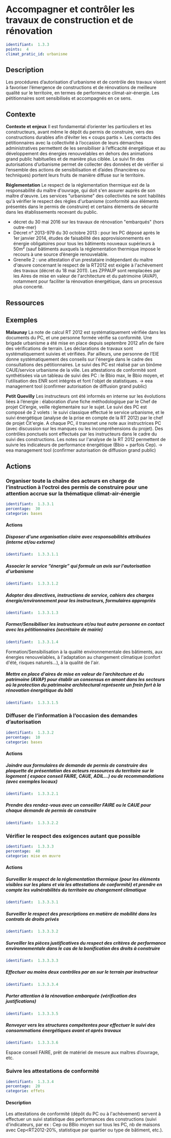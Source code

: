 # Accompagner et contrôler les travaux de construction et de rénovation
```yaml
identifiant:  1.3.3
points:  4
climat_pratic_id: urbanisme
```
## Description
Les procédures d’autorisation d'urbanisme et de contrôle des travaux visent à favoriser l’émergence de constructions et de rénovations de meilleure qualité sur le territoire, en termes de performance climat-air-énergie.
Les pétitionnaires sont sensibilisés et accompagnés en ce sens.

## Contexte
**Contexte et enjeux**
Il est fondamental d’orienter les particuliers et les constructeurs, avant même le dépôt du permis de construire, vers des constructions durables afin d’éviter les « coups partis ».
Les contacts des pétitionnaires avec la collectivité à l’occasion de leurs démarches administratives permettent de les sensibiliser à l’efficacité énergétique et au développement des énergies renouvelables en dehors des animations grand public habituelles et de manière plus ciblée.
Le suivi fin des autorisations d’urbanisme permet de collecter des données et de vérifier si l’ensemble des actions de sensibilisation et d’aides (financières ou techniques) portent leurs fruits de manière diffuse sur le territoire.

**Réglementation**
Le respect de la réglementation thermique est de la responsabilité du maître d'ouvrage, qui doit s'en assurer auprès de son maître d'œuvre. Les services "urbanisme" des collectivités ne sont habilités qu'à vérifier le respect des règles d'urbanisme (conformité aux éléments présentés dans le permis de construire) et certains éléments de sécurité dans les établissements recevant du public.
- décret du 30 mai 2016 sur les travaux de rénovation "embarqués" (hors outre-mer)
- Décret n° 2013-979 du 30 octobre 2013 : pour les PC déposé après le 1er janvier 2014, études de faisabilité des approvisionnements en énergie obligatoires pour tous les bâtiments nouveaux supérieurs à 50m² (sauf bâtiments auxquels la réglementation thermique impose le recours à une source d’énergie renouvelable.
- Grenelle 2 : une attestation d'un prestataire indépendant du maître d'œuvre concernant le respect de la RT2012 est exigée à l'achèvement des travaux (décret du 18 mai 2011). Les ZPPAUP sont remplacées par les Aires de mise en valeur de l'architecture et du patrimoine (AVAP), notamment pour faciliter la rénovation énergétique, dans un processus plus concerté.

## Ressources

## Exemples

**Malaunay**
La note de calcul RT 2012 est systématiquement vérifiée dans les documents du PC, et une personne formée vérifie sa conformité.
Une brigade urbanisme a été mise en place depuis septembre 2012 afin de faire des vérifications de terrain. Les déclarations de travaux sont systématiquement suivies et vérifiées. Par ailleurs, une personne de l’EIE donne systématiquement des conseils sur l'énergie dans le cadre des consultations des pétitionnaires. Le suivi des PC est réalisé par un binôme CAUE/service urbanisme de la ville.
Les attestations de conformité sont synthétisées via un tableau de suivi des PC : le Bbio max, le Bbio moyen, et l'utilisation des ENR sont intégrés et font l'objet de statistiques.
→ eea management tool (confirmer autorisation de diffusion grand public)


**Petit Quevilly**
Les instructeurs ont été informés en interne sur les évolutions liées à l’énergie : élaboration d’une fiche méthodologique par le Chef de projet Cit’ergie, veille règlementaire sur le sujet.
Le suivi des PC est composé de 2 volets : le suivi classique effectué le service urbanisme, et le suivi énergétique (analyse de la prise en compte de la RT 2012) par le chef de projet Cit'ergie. A chaque PC, il transmet une note aux instructrices PC (avec discussion sur les manques ou les incompréhensions du projet).
Des contrôles ponctuels sont effectués par les instructeurs dans le cadre du suivi des constructions.
Les notes sur l'analyse de la RT 2012 permettent de suivre les indicateurs de performance énergétique (Bbio + parfois Cep).
→ eea management tool (confirmer autorisation de diffusion grand public)




## Actions
### Organiser toute la chaîne des acteurs en charge de l’instruction à l’octroi des permis de construire pour une attention accrue sur la thématique climat-air-énergie
```yaml
identifiant:  1.3.3.1
percentage:  30
categorie: bases
```

#### Actions
##### Disposer d'une organisation claire avec responsabilités attribuées (interne et/ou externe)
```yaml
identifiant:  1.3.3.1.1
```

##### Associer le service “énergie” qui formule un avis sur l'autorisation d'urbanisme
```yaml
identifiant:  1.3.3.1.2
```

##### Adopter des directives, instructions de service, cahiers des charges énergie/environnement pour les instructeurs, formulaires appropriés
```yaml
identifiant:  1.3.3.1.3
```

##### Former/Sensibiliser les instructeurs et/ou tout autre personne en contact avec les pétitionnaires (secrétaire de mairie)
```yaml
identifiant:  1.3.3.1.4
```
Formation/Sensibilisation à la qualité environnementale des bâtiments, aux énergies renouvelables, à l'adaptation au changement climatique (confort d'été, risques naturels...), à la qualité de l'air.


##### Mettre en place d'aires de mise en valeur de l’architecture et du patrimoine (AVAP) pour établir un consensus en amont dans les secteurs où la protection du patrimoine architectural représente un frein fort à la rénovation énergétique du bâti
```yaml
identifiant:  1.3.3.1.5
```


### Diffuser de l’information à l’occasion des demandes d’autorisation
```yaml
identifiant:  1.3.3.2
percentage:  10
categorie: bases
```

#### Actions
##### Joindre aux formulaires de demande de permis de construire des plaquette de présentation des acteurs ressources du territoire sur le logement ( espace conseil FAIRE, CAUE, ADIL...) ou de recommandations (avec exemples locaux)
```yaml
identifiant:  1.3.3.2.1
```

##### Prendre des rendez-vous avec un conseiller FAIRE ou le CAUE pour chaque demande de permis de construire
```yaml
identifiant:  1.3.3.2.2
```


### Vérifier le respect des exigences autant que possible
```yaml
identifiant:  1.3.3.3
percentage:  40
categorie: mise en œuvre
```
#### Actions
##### Surveiller le respect de la réglementation thermique (pour les éléments visibles sur les plans et via les attestations de conformité) et prendre en compte les vulnérabilités du territoire au changement climatique
```yaml
identifiant:  1.3.3.3.1
```

##### Surveiller le respect des prescriptions en matière de mobilité dans les contrats de droits privés
```yaml
identifiant:  1.3.3.3.2
```

##### Surveiller les pièces justificatives du respect des critères de performance environnementale dans le cas de la bonification des droits à construire
```yaml
identifiant:  1.3.3.3.3
```

##### Effectuer au moins deux contrôles par an sur le terrain par instructeur
```yaml
identifiant:  1.3.3.3.4
```

##### Porter attention à la rénovation embarquée (vérification des justifications)
```yaml
identifiant:  1.3.3.3.5
```

##### Renvoyer vers les structures compétentes pour effectuer le suivi des consommations énergétiques avant et après travaux
```yaml
identifiant:  1.3.3.3.6
```
Espace conseil FAIRE, prêt de matériel de mesure aux maîtres d’ouvrage, etc.


### Suivre les attestations de conformité
```yaml
identifiant:  1.3.3.4
percentage:  20
categorie: effets
```
#### Description
Les attestations de conformité (dépôt du PC ou à l'achèvement) servent à effectuer un suivi statistique des performances des constructions (suivi d'indicateurs, par ex : Cep ou BBio moyen sur tous les PC, nb de maisons avec Cep<RT2012-20%, statistique par quartier ou type de bâtiment, etc.).
